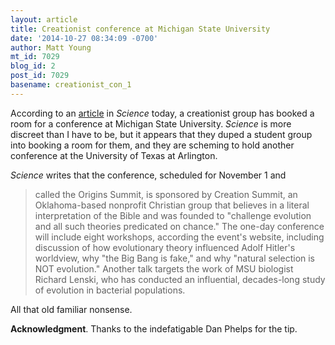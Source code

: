 ```yaml
---
layout: article
title: Creationist conference at Michigan State University
date: '2014-10-27 08:34:09 -0700'
author: Matt Young
mt_id: 7029
blog_id: 2
post_id: 7029
basename: creationist_con_1
---
```

According to an [article](http://news.sciencemag.org/scientific-community/2014/10/creationism-conference-large-u-s-research-university-stirs-unease) in _Science_ today, a creationist group has booked a room for a conference at Michigan State University. _Science_ is more discreet than I have to be, but it appears that they duped a student group into booking a room for them, and they are scheming to hold another conference at the University of Texas at Arlington.

_Science_ writes that the conference, scheduled for November 1 and


> called the Origins Summit, is sponsored by Creation Summit, an Oklahoma-based nonprofit Christian group that believes in a literal interpretation of the Bible and was founded to "challenge evolution and all such theories predicated on chance." The one-day conference will include eight workshops, according the event's website, including discussion of how evolutionary theory influenced Adolf Hitler's worldview, why "the Big Bang is fake," and why "natural selection is NOT evolution." Another talk targets the work of MSU biologist Richard Lenski, who has conducted an influential, decades-long study of evolution in bacterial populations.

All that old familiar nonsense.

**Acknowledgment**. Thanks to the indefatigable Dan Phelps for the tip.
